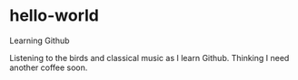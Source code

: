 # hello-world
Learning Github

Listening to the birds and classical music as I learn Github.
Thinking I need another coffee soon.
